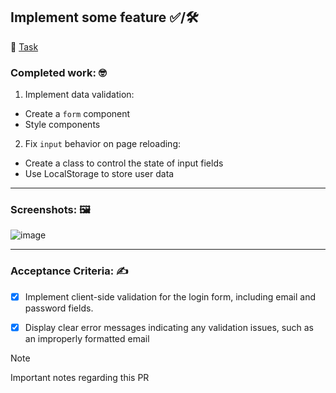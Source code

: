 ## Implement some feature ✅/🛠

📌 [Task](https://404team.atlassian.net/browse/TA-1)

### Сompleted work: 🤓
1. Implement data validation:
 - Сreate a `form` component
 - Style components
2. Fix `input` behavior on page reloading:
 - Create a class to control the state of input fields
 - Use LocalStorage to store user data

---

### Screenshots: 🖼
![image](https://trikky.ru/wp-content/blogs.dir/1/files/2013/03/aviator.jpg)

---

### Acceptance Criteria: ✍️ 
 - [x] Implement client-side validation for the login form, including email and password fields.

 - [x] Display clear error messages indicating any validation issues, such as an improperly formatted email



> [!NOTE]
> Important notes regarding this PR